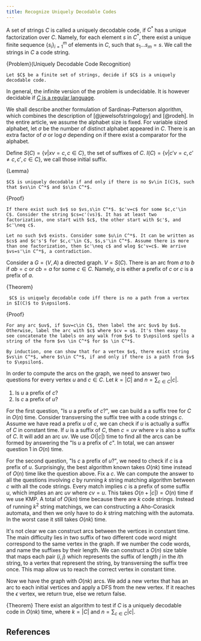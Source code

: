 ```yaml
---
title: Recognize Uniquely Decodable Codes
---
```


A set of strings $C$ is called a uniquely decodable code, if $C^*$ has a unique factorization over $C$. Namely, for each element $s$ in $C^*$, there exist a unique finite sequence $\{s_i\}_{i=1}^m$ of elements in $C$, such that $s_1\ldots s_m = s$. We call the strings in $C$ a code string.

{Problem}(Uniquely Decodable Code Recognition)
    
    Let $C$ be a finite set of strings, decide if $C$ is a uniquely decodable code.

In general, the infinite version of the problem is undecidable. It is however decidable if [$C$ is a regular language](http://cs.stackexchange.com/questions/6114/represent-string-as-concatenations).

We shall describe another formulation of Sardinas–Patterson algorithm, which combines the description of [@jewelsofstringology] and [@rodeh]. 
In the entire article, we assume the alphabet size is fixed. 
For variable sized alphabet, let $\sigma$ be the number of distinct alphabet appeared in $C$. There is an extra factor of $\sigma$ or $\log \sigma$ depending on if there exist a comparator for the alphabet.

Define $S(C) = \{ v| xv = c, c\in C\}$, the set of suffixes of $C$. $I(C) = \{ v| c'v = c, c'\neq c, c',c\in C\}$, we call those initial suffix.

{Lemma}
    
    $C$ is uniquely decodable if and only if there is no $v\in I(C)$, such that $vs\in C^*$ and $s\in C^*$. 

{Proof}
    
    If there exist such $v$ so $vs,s\in C^*$. $c'v=c$ for some $c,c'\in C$. Consider the string $cs=c'(vs)$. It has at least two factorization, one start with $c$, the other start with $c'$, and $c'\neq c$.

    Let no such $v$ exists. Consider some $u\in C^*$. It can be written as $cs$ and $c's'$ for $c,c'\in C$, $s,s'\in C^*$. Assume there is more than one factorization, then $c'\neq c$ and wlog $c'v=c$. We arrive $vs=s'\in C^*$, a contradiction.

Consider a $G=(V,A)$ a directed graph. $V=S(C)$. There is an arc from $a$ to $b$ if $ab=c$ or $cb=a$ for some $c\in C$. Namely, $a$ is either a prefix of $c$ or $c$ is a prefix of $a$.

{Theorem}

     $C$ is uniquely decodable code iff there is no a path from a vertex in $I(C)$ to $\epsilon$.

{Proof}
    
    For any arc $uv$, if $uv=c\in C$, then label the arc $uv$ by $u$. Otherwise, label the arc with $c$ where $cv = u$. It's then easy to see concatenate the labels on any walk from $v$ to $\epsilon$ spells a string of the form $vs \in C^*$ for $s \in C^*$.

    By induction, one can show that for a vertex $v$, there exist string $vs\in C^*$, where $s\in C^*$, if and only if there is a path from $v$ to $\epsilon$.

In order to compute the arcs on the graph, we need to answer two questions for every vertex $u$ and $c\in C$. Let $k=|C|$ and $n=\sum_{c\in C}|c|$.

1. Is $u$ a prefix of $c$?
2. Is $c$ a prefix of $u$?

For the first question, "Is $u$ a prefix of $c$?", we can build a a suffix tree for $C$ in $O(n)$ time.
Consider transversing the suffix tree with a code strings $c$.
Assume we have read a prefix $u$ of $c$, we can check if $u$ is actually a suffix of $C$ in constant time.
If $u$ is a suffix of $C$, then $c=uv$ where $v$ is also a suffix of $C$. It will add an arc $uv$. 
We use $O(|c|)$ time to find all the arcs can be formed by answering the "Is $u$ a prefix of $c$".
In total, we can answer question 1 in $O(n)$ time.

For the second question, "Is $c$ a prefix of $u$?", we need to check if $c$ is a prefix of $u$.
Surprisingly, the best algorithm known takes $O(nk)$ time instead of $O(n)$ time like the question above.
Fix a $c$.
We can compute the answer to all the questions involving $c$ by running $k$ string matching algorithm between $c$ with all the code strings.
Every match implies $c$ is a prefix of some suffix $u$, which implies an arc $uv$ where $cv=u$.
This takes $O(n+|c|)=O(n)$ time if we use KMP.
A total of $O(kn)$ time because there are $k$ code strings.
Instead of running $k^2$ string matchings, we can constructing a Aho-Corasick automata, and then we only have to do $k$ string matching with the automata.
In the worst case it still takes $O(nk)$ time. 

It's not clear we can construct arcs between the vertices in constant time.
The main difficulty lies in two suffix of two different code word might correspond to the same vertex in the graph.
If we number the code words, and name the suffixes by their length.
We can construct a $O(n)$ size table that maps each pair $(i,j)$ which represents the suffix of length $j$ in the $i$th string, to a vertex that represent the string, by transversing the suffix tree once. This map allow us to reach the correct vertex in constant time.

Now we have the graph with $O(nk)$ arcs.
We add a new vertex that has an arc to each initial vertices and apply a DFS from the new vertex.
If it reaches the $\epsilon$ vertex, we return true, else we return false.

{Theorem}
    There exist an algorithm to test if $C$ is a uniquely decodable code in $O(nk)$ time, where $k=|C|$ and $n=\sum_{c\in C} |c|$.

## References
